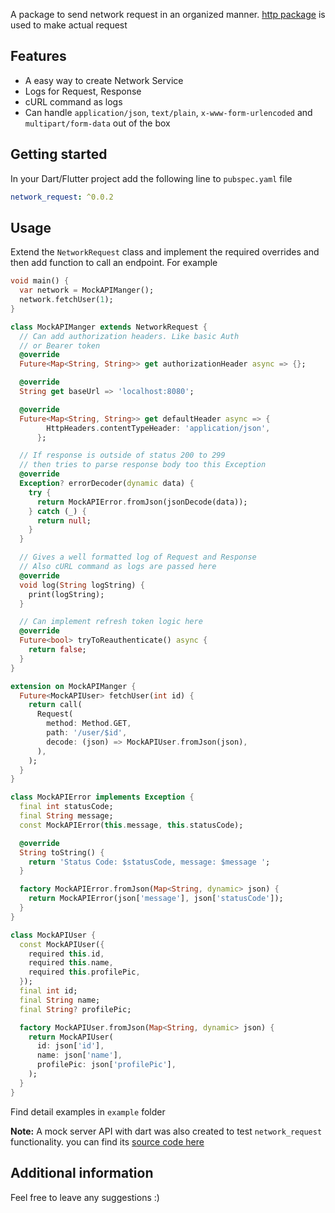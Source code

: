 <!-- 
This README describes the package. If you publish this package to pub.dev,
this README's contents appear on the landing page for your package.

For information about how to write a good package README, see the guide for
[writing package pages](https://dart.dev/guides/libraries/writing-package-pages). 

For general information about developing packages, see the Dart guide for
[creating packages](https://dart.dev/guides/libraries/create-library-packages)
and the Flutter guide for
[developing packages and plugins](https://flutter.dev/developing-packages). 
-->

A package to send network request in an organized manner. [http package](https://pub.dev/packages/http) is used to make actual request

## Features

- A easy way to create Network Service
- Logs for Request, Response
- cURL command as logs
- Can handle `application/json`, `text/plain`, `x-www-form-urlencoded` and `multipart/form-data` out of the box

## Getting started

In your Dart/Flutter project add the following line to `pubspec.yaml` file
```yaml
network_request: ^0.0.2
```

## Usage
 
Extend the `NetworkRequest` class and implement the required overrides and then add function to call an endpoint. For example
```dart
void main() {
  var network = MockAPIManger();
  network.fetchUser(1);
}

class MockAPIManger extends NetworkRequest {
  // Can add authorization headers. Like basic Auth
  // or Bearer token
  @override
  Future<Map<String, String>> get authorizationHeader async => {};

  @override
  String get baseUrl => 'localhost:8080';

  @override
  Future<Map<String, String>> get defaultHeader async => {
        HttpHeaders.contentTypeHeader: 'application/json',
      };

  // If response is outside of status 200 to 299
  // then tries to parse response body too this Exception
  @override
  Exception? errorDecoder(dynamic data) {
    try {
      return MockAPIError.fromJson(jsonDecode(data));
    } catch (_) {
      return null;
    }
  }

  // Gives a well formatted log of Request and Response
  // Also cURL command as logs are passed here
  @override
  void log(String logString) {
    print(logString);
  }

  // Can implement refresh token logic here
  @override
  Future<bool> tryToReauthenticate() async {
    return false;
  }
}

extension on MockAPIManger {
  Future<MockAPIUser> fetchUser(int id) {
    return call(
      Request(
        method: Method.GET,
        path: '/user/$id',
        decode: (json) => MockAPIUser.fromJson(json),
      ),
    );
  }
}

class MockAPIError implements Exception {
  final int statusCode;
  final String message;
  const MockAPIError(this.message, this.statusCode);

  @override
  String toString() {
    return 'Status Code: $statusCode, message: $message ';
  }

  factory MockAPIError.fromJson(Map<String, dynamic> json) {
    return MockAPIError(json['message'], json['statusCode']);
  }
}

class MockAPIUser {
  const MockAPIUser({
    required this.id,
    required this.name,
    required this.profilePic,
  });
  final int id;
  final String name;
  final String? profilePic;

  factory MockAPIUser.fromJson(Map<String, dynamic> json) {
    return MockAPIUser(
      id: json['id'],
      name: json['name'],
      profilePic: json['profilePic'],
    );
  }
}
```

Find detail examples in `example` folder

**Note:** A mock server API with dart was also created to test `network_request` functionality. you can find its [source code here](https://github.com/ZakaTiwana/network_request_mock_api)
## Additional information

Feel free to leave any suggestions :) 
